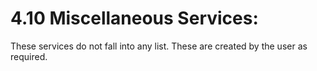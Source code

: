 # 4.10 Miscellaneous Services:

These services do not fall into any list. These are created by the user as required.

